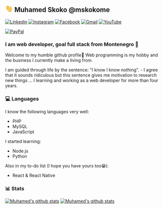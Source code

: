 <!--
**mskoko/mskoko** is a ✨ _special_ ✨ repository because its `README.md` (this file) appears on your GitHub profile.

Here are some ideas to get you started:

- 🔭 I’m currently working on ...
- 🌱 I’m currently learning ...
- 👯 I’m looking to collaborate on ...
- 🤔 I’m looking for help with ...
- 💬 Ask me about ...
- 📫 How to reach me: ...
- 😄 Pronouns: ...
- ⚡ Fun fact: ...
-->

## <img src="./assets/waving.gif" width="25px"> Muhamed Skoko @mskokome

[![Linkedin](https://img.shields.io/badge/-mskoko--me--00-ED604C?style=flat-square&logo=Linkedin&logoColor=white&link=https://www.linkedin.com/in/mskoko-me-00/)](https://www.linkedin.com/in/mskoko-me-00/)
[![Instagram](https://img.shields.io/badge/-_muky00-ED604C?style=flat-square&logo=Instagram&logoColor=white&link=https://www.instagram.com/_muky00/)](https://www.instagram.com/_muky00/)
[![Facebook](https://img.shields.io/badge/-mskoko.me-ED604C?style=flat-square&logo=facebook&logoColor=white&link=https://www.facebook.com/mskoko.me)](https://www.facebook.com/mskoko.me/)
[![Gmail](https://img.shields.io/badge/-mskoko.me@gmail.com-ED604C?style=flat-square&logo=Gmail&logoColor=white&link=mailto:mskoko.me@gmail.com)](mailto:mskoko.me@gmail.com)
[![YouTube](https://img.shields.io/youtube/channel/subscribers/UCiLOB1yDZ01RrQ-ccg5VV2A?style=flat-square)](https://www.youtube.com/channel/UCiLOB1yDZ01RrQ-ccg5VV2A)

[![PayPal](https://www.citypng.com/public/uploads/preview/paypal-donate-blue-button-hd-png-21635276531bin35y3ign.png)]([https://www.youtube.com/channel/UCiLOB1yDZ01RrQ-ccg5VV2A](https://www.paypal.com/donate/?hosted_button_id=F6ESE2T9RQFZG))

### I am web developer, goal full stack from Montenegro 🚀

Welcome to my humble github profile🤗
Web programming is my hobby and the business I currently make a living from.

I am guided through life by the sentence: "I know I know nothing". - I agree that it sounds ridiculous but this sentence gives me motivation to research new things ... I learning and working as a web developer for more than four years.

### 💻 Languages
I know the following languages very well: 
   - PHP
   - MySQL
   - JavaScript

I started learning:
  - Node.js
  - Python

Also in my to-do list (I hope you have yours too😁):
  - React & React Native


### 📊 Stats
[![Muhamed's github stats](https://github-readme-stats.vercel.app/api?username=mskoko&show_icons=true&theme=onedark&mskoko=hahah)](https://github.com/mskoko/) [![Muhamed's github stats](https://github-readme-stats.vercel.app/api/top-langs/?username=mskoko&langs_count=6&layout=compact&theme=onedark&mskoko=hahah)](https://github.com/mskoko/)
